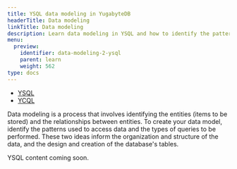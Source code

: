 ```yaml
---
title: YSQL data modeling in YugabyteDB
headerTitle: Data modeling
linkTitle: Data modeling
description: Learn data modeling in YSQL and how to identify the patterns used to access data and the types of queries to be performed.
menu:
  preview:
    identifier: data-modeling-2-ysql
    parent: learn
    weight: 562
type: docs
---
```


<ul class="nav nav-tabs-alt nav-tabs-yb">

  <li >
    <a href="../data-modeling-ysql/" class="nav-link active">
      <i class="icon-postgres" aria-hidden="true"></i>
      YSQL
    </a>
  </li>

  <li >
    <a href="../data-modeling-ycql/" class="nav-link">
      <i class="icon-cassandra" aria-hidden="true"></i>
      YCQL
    </a>
  </li>

</ul>

Data modeling is a process that involves identifying the entities (items to be stored) and the relationships between entities. To create your data model, identify the patterns used to access data and the types of queries to be performed. These two ideas inform the organization and structure of the data, and the design and creation of the database's tables.

YSQL content coming soon.

